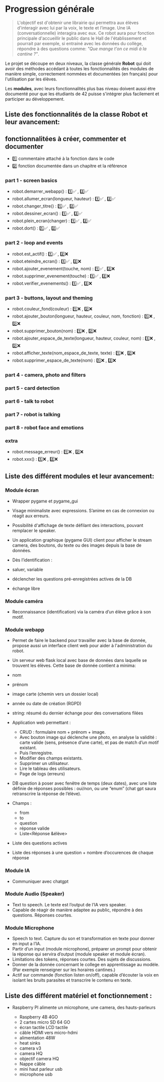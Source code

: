 # Progression générale

> L'objectif est d'obtenir une librairie qui permettra aux élèves d'interagir avec lui par la voix, le texte et l’image. Une IA (conversationnelle) interagira avec eux. Ce robot aura pour fonction principale d'accueillir le public dans le Hall de l'établissement et pourrait par exemple, si entrainé avec les données du collège, répondre à des questions comme: *"Que mange t'on ce midi à la cantine ?"*.

Le projet se découpe en deux niveaux, la classe générale **Robot** qui doit avoir des méthodes accédant à toutes les fonctionnalités des modules de manière simple, correctement nommées et documentées (en français) pour l'utilisation par les élèves.

Les **modules**, avec leurs fonctionnalités plus bas niveau doivent aussi étre documenté pour que les étudiants de 42 puisse s'intégrer plus facilement et participer au développement.

## Liste des fonctionnalités de la classe Robot et leur avancement:

## fonctionnalitées à créer, commenter et documenter

* :one: commentaire attaché à la fonction dans le code
* :two: fonction documentée dans un chapitre et la référence

### part 1 - screen basics

- robot.demarrer_webapp() : :one::white_check_mark: , :two::white_check_mark:
- robot.allumer_ecran(longueur, hauteur) : :one::white_check_mark: , :two::white_check_mark:
- robot.changer_titre() : :one::white_check_mark: , :two::white_check_mark:
- robot.dessiner_ecran() : :one::white_check_mark: , :two::white_check_mark:
- robot.plein_ecran(changer) : :one::white_check_mark: , :two::white_check_mark:
- robot.dort() : :one::white_check_mark: , :two::white_check_mark:

### part 2 - loop and events

- robot.est_actif() : :one::white_check_mark: , :two::x:
- robot.eteindre_ecran() : :one::white_check_mark: , :two::x:
- robot.ajouter_evenement(touche, nom) : :one::white_check_mark: , :two::x:
- robot.supprimer_evenement(touche) : :one::white_check_mark: , :two::x:
- robot.verifier_evenements() : :one::white_check_mark: , :two::x:

### part 3 - buttons, layout and theming

- robot.couleur_fond(couleur) : :one::x: , :two::x:
- robot.ajouter_bouton(longueur, hauteur, couleur, nom, fonction) : :one::x: , :two::x:
- robot.supprimer_bouton(nom) : :one::x: , :two::x:
- robot.ajouter_espace_de_texte(longueur, hauteur, couleur, nom) : :one::x: , :two::x:
- robot.afficher_texte(nom_espace_de_texte, texte) : :one::x: , :two::x:
- robot.supprimer_espace_de_texte(nom) : :one::x: , :two::x:

### part 4 - camera, photo and filters

### part 5 - card detection

### part 6 - talk to robot

### part 7 - robot is talking

### part 8 - robot face and emotions

### extra
- robot.message_erreur() : :one::x: , :two::x:
- robot.xxx() : :one::x: , :two::x:

## Liste des différent modules et leur avancement:

### Module écran
* Wrapper pygame et pygame_gui
* Visage minimaliste avec expressions. S’anime en cas de connexion ou réagit aux erreurs.
* Possibilité d'affichage de texte défilant des interactions, pouvant remplacer le speaker.
* Un application graphique (pygame GUI) client pour afficher le stream camera, des boutons, du texte ou des images depuis la base de données.

* Dès l’identification :
 * saluer, variable
 * déclencher les questions pré-enregistrées actives de la DB
 * échange libre

### Module caméra

* Reconnaissance (identification) via la caméra d’un élève grâce à son motif.

### Module webapp

* Permet de faire le backend pour travailler avec la base de donnée, propose aussi un interface client web pour aider à l'administration du robot.
* Un serveur web flask local avec base de données dans laquelle se
trouvent les élèves. Cette base de donnée contient a minima:
 * nom
 * prénom
 * image carte (chemin vers un dossier local)
 * année ou date de création (RGPD)
 * string: résumé du dernier échange pour des conversations filées

* Application web permettant :
    - CRUD : formulaire nom + prénom + image.
    - Avec bouton image qui déclenche une photo, en analyse la validité : carte valide (sens, présence d’une carte), et pas de match d’un motif existant.
    - Puis l’enregistre.
    - Modifier des champs existants.
    - Supprimer un utilisateur.
    - Lire le tableau des utilisateurs.
    - Page de logs (erreurs)

* DB question à poser avec fenêtre de temps (deux dates), avec une liste définie de réponses possibles : oui/non, ou une “enum” (chat gpt saura retranscrire la réponse de l’élève).
* Champs :
    * from
    * to
    * question
    * réponse valide
    * Liste<Réponse &élève>
* Liste des questions actives
* Liste des réponses à une question + nombre d’occurences de chaque
réponse

### Module IA

* Communiquer avec chatgpt

### Module Audio (Speaker)

* Text to speech. Le texte est l’output de l’IA vers speaker.
* Capable de réagir de manière adaptee au public, répondre à des questions. Réponses courtes.

### Module Microphone

* Speech to text. Capture du son et transformation en texte pour donner en input a l’IA.
* Partir d’un input (module microphone), préparer un prompt pour obtenir la réponse qui servira d’output (module speaker et module écran).
* Limitations des tokens, réponses courtes. Des sujets de discussions.
* Donner de la donnée concernant le college en apprentissage au modèle. (Par exemple renseigner sur les horaires cantines.)
* Actif sur commande (fonction listen on/off), capable d’écouter la voix en isolant les bruits parasites et transcrire le contenu en texte.

## Liste des différent matériel et fonctionnement :

* Raspberry PI alimente un microphone, une camera, des hauts-parleurs

    - Raspberry 4B 4GO
    - 2 cartes micro SD 64 GO
    - écran tactile LCD tactile
    - câble HDMI vers micro-hdmi
    - alimentation 48W
    - heat sinks
    - camera v3
    - camera HQ
    - objectif camera HQ
    - Nappe câble
    - mini haut parleur usb
    - microphone usb
